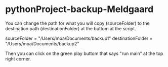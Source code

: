 # pythonProject-backup-Meldgaard

You can change the path for what you will copy (sourceFolder) to the destination path (destinationFolder) at the buttom at the script. 

sourceFolder = "/Users/moa/Documents/backup1"
destinationFolder = "/Users/moa/Documents/backup2"

Then you can click on the green play buttom that says "run main" at the top right corner.
